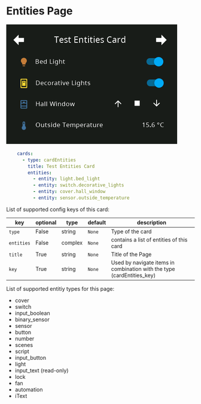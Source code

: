 # Entities Page

![card-entities](img/card-entities.png)

```yaml
    cards:
      - type: cardEntities
        title: Test Entities Card
        entities:
          - entity: light.bed_light
          - entity: switch.decorative_lights
          - entity: cover.hall_window
          - entity: sensor.outside_temperature
```

List of supported config keys of this card:

key | optional | type | default | description
-- | -- | -- | -- | --
`type` | False | string | `None` | Type of the card
`entities` | False | complex | `None` | contains a list of entities of this card
`title` | True | string | `None` | Title of the Page 
`key` | True | string | `None` | Used by navigate items in combination with the type (cardEntities_key)

List of supported entitiy types for this page:

- cover
- switch
- input_boolean
- binary_sensor
- sensor
- button
- number
- scenes
- script
- input_button
- light
- input_text (read-only)
- lock
- fan
- automation
- iText